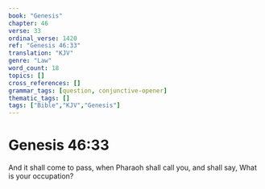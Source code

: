 ```yaml
---
book: "Genesis"
chapter: 46
verse: 33
ordinal_verse: 1420
ref: "Genesis 46:33"
translation: "KJV"
genre: "Law"
word_count: 18
topics: []
cross_references: []
grammar_tags: [question, conjunctive-opener]
thematic_tags: []
tags: ["Bible","KJV","Genesis"]
---
```


# Genesis 46:33

And it shall come to pass, when Pharaoh shall call you, and shall say, What is your occupation?
